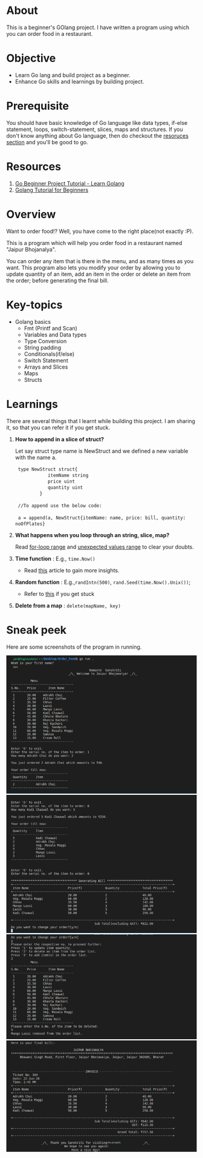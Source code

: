 # About
This is a beginner's GOlang project.
I have written a program using which you can order food in a restaurant.

# Objective 
* Learn Go lang and build project as a beginner.
* Enhance Go skills and learnings by building project. 

# Prerequisite
You should have basic knowledge of Go language like data types, if-else statement, loops, switch-statement, slices, maps and structures.
If you don't know anything about Go language, then do checkout the [resoruces section](https://github.com/BhairaviSanskriti/Order-Food/edit/main/README.md#resources) and you'll be good to go.

# Resources 
1. [Go Beginner Project Tutorial - Learn Golang](https://www.youtube.com/watch?v=LHhsNa_Kgns)
2. [Golang Tutorial for Beginners](https://www.youtube.com/watch?v=yyUHQIec83I)

# Overview
Want to order food!? Well, you have come to the right place(not exactly :P).

This is a program which will help you order food in a restaurant named "Jaipur Bhojanalya".

You can order any item that is there in the menu, and as many times as you want. This program also lets you modify your order by allowing you to update quantity of an item, add an item in the order or delete an item from the order; before generating the final bill.

# Key-topics
* Golang basics
  - Fmt (Printf and Scan) 
  - Variables and Data types
  - Type Conversion
  - String padding
  - Conditionals(if/else)
  - Switch Statement
  - Arrays and Slices 
  - Maps
  - Structs

# Learnings
There are several things that I learnt while building this project. I am sharing it, so that you can refer it if you get stuck.
1. __How to append in a slice of struct?__
		
    Let say struct type name is NewStruct and we defined a new variable with the name a. 
        
        type NewStruct struct{
				   itemName string
				   price uint
				   quantity uint
				}
        
        //To append use the below code: 
      
        a = append(a, NewStruct{itemName: name, price: bill, quantity: noOfPlates}
        
 2. __What happens when you loop through an string, slice, map?__
  
    Read [for-loop range](https://yourbasic.org/golang/for-loop-range-array-slice-map-channel/) and [unexpected values range](https://yourbasic.org/golang/gotcha-unexpected-values-range/) to clear your doubts.
 3. __Time function__   : E.g., `time.Now()` 
      * Read [this](https://www.golangprograms.com/get-current-date-and-time-in-various-format-in-golang.html) article to gain more insights.
 4. __Random function__ : E.g.,`randIntn(500)`, `rand.Seed(time.Now().Unix())`;
      * Refer to [this](https://stackoverflow.com/questions/68203678/golang-rand-int-why-every-time-same-values) if you get stuck
 5. __Delete from a map__ : `delete(mapName, key)`

# Sneak peek
Here are some screenshots of the program in running. 


  ![image](assets/01.png)
  ![image](assets/02.png)
  ![image](assets/03.png)
  ![image](assets/04.png)
